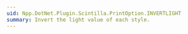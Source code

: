 ```yaml
---
uid: Npp.DotNet.Plugin.Scintilla.PrintOption.INVERTLIGHT
summary: Invert the light value of each style.
---
```

